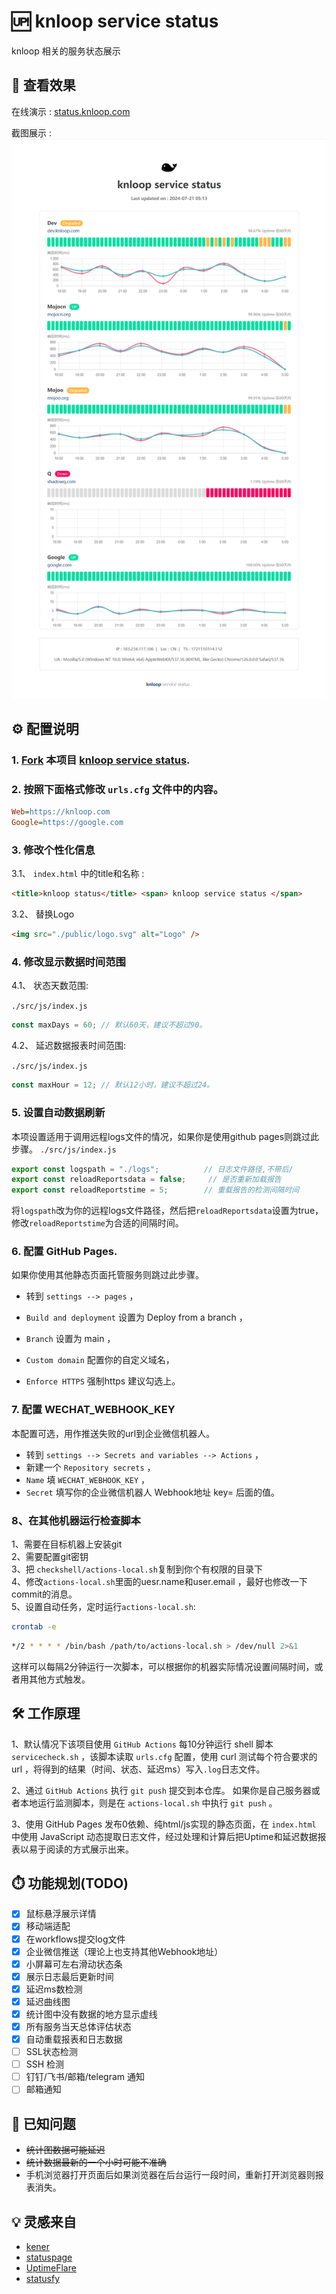 # 🆙 knloop service status

knloop 相关的服务状态展示

## 👀 查看效果

在线演示 : [status.knloop.com](https://status.knloop.com)

截图展示 :
![截图展示](public/20240721051941.png)

## ⚙️ 配置说明

### 1. [Fork](https://github.com/shadowqcom/knloop-service-status/fork) 本项目 [knloop service status](https://github.com/shadowqcom/knloop-service-status/fork).

### 2. 按照下面格式修改 `urls.cfg` 文件中的内容。

```cfg
Web=https://knloop.com
Google=https://google.com
```

### 3. 修改个性化信息

3.1、 `index.html` 中的title和名称 :

```html
<title>knloop status</title> <span> knloop service status </span>
```

3.2、 替换Logo

```html
<img src="./public/logo.svg" alt="Logo" />
```

### 4. 修改显示数据时间范围

4.1、 状态天数范围:

`./src/js/index.js`

```js
const maxDays = 60; // 默认60天，建议不超过90。
```

4.2、 延迟数据报表时间范围:

`./src/js/index.js`

```js
const maxHour = 12; // 默认12小时，建议不超过24。
```

### 5. 设置自动数据刷新
本项设置适用于调用远程logs文件的情况，如果你是使用github pages则跳过此步骤。
`./src/js/index.js`  
```js
export const logspath = "./logs";          // 日志文件路径,不带后/
export const reloadReportsdata = false;     // 是否重新加载报告
export const reloadReportstime = 5;        // 重载报告的检测间隔时间
```
将`logspath`改为你的远程logs文件路径，然后把`reloadReportsdata`设置为true，修改`reloadReportstime`为合适的间隔时间。


### 6. 配置 GitHub Pages.

如果你使用其他静态页面托管服务则跳过此步骤。

- 转到 `settings --> pages` ，

- `Build and deployment` 设置为 Deploy from a branch ，

- `Branch` 设置为 main ，

- `Custom domain` 配置你的自定义域名，

- `Enforce HTTPS` 强制https 建议勾选上。

### 7. 配置 WECHAT_WEBHOOK_KEY

本配置可选，用作推送失败的url到企业微信机器人。

- 转到 `settings --> Secrets and variables --> Actions` ，
- 新建一个 `Repository secrets` ，
- `Name` 填 `WECHAT_WEBHOOK_KEY` ，
- `Secret` 填写你的企业微信机器人 Webhook地址 key= 后面的值。

### 8、在其他机器运行检查脚本

1、需要在目标机器上安装git  
2、需要配置git密钥  
3、把 `checkshell/actions-local.sh`复制到你个有权限的目录下  
4、修改`actions-local.sh`里面的uesr.name和user.email ，最好也修改一下commit的消息。  
5、设置自动任务，定时运行`actions-local.sh`:

```sh
crontab -e
```

```sh
*/2 * * * * /bin/bash /path/to/actions-local.sh > /dev/null 2>&1
```

这样可以每隔2分钟运行一次脚本，可以根据你的机器实际情况设置间隔时间，或者用其他方式触发。

## 🛠️ 工作原理

1、默认情况下该项目使用 `GitHub Actions` 每10分钟运行 shell 脚本 `servicecheck.sh` ，该脚本读取 `urls.cfg` 配置，使用 curl 测试每个符合要求的 url ，将得到的结果（时间、状态、延迟ms）写入`.log`日志文件。

2、通过 `GitHub Actions` 执行 `git push` 提交到本仓库。 如果你是自己服务器或者本地运行监测脚本，则是在 `actions-local.sh` 中执行 `git push` 。

3、使用 GitHub Pages 发布0依赖、纯html/js实现的静态页面，在 `index.html` 中使用 JavaScript 动态提取日志文件，经过处理和计算后把Uptime和延迟数据报表以易于阅读的方式展示出来。

## ⏱️ 功能规划(TODO)

- [x] 鼠标悬浮展示详情
- [x] 移动端适配
- [x] 在workflows提交log文件
- [x] 企业微信推送（理论上也支持其他Webhook地址）
- [x] 小屏幕可左右滑动状态条
- [x] 展示日志最后更新时间
- [x] 延迟ms数检测
- [x] 延迟曲线图
- [x] 统计图中没有数据的地方显示虚线
- [x] 所有服务当天总体评估状态
- [x] 自动重载报表和日志数据
- [ ] SSL状态检测
- [ ] SSH 检测
- [ ] 钉钉/飞书/邮箱/telegram 通知
- [ ] 邮箱通知

## 🐞 已知问题

- ~~统计图数据可能延迟~~
- ~~统计数据最新的一个小时可能不准确~~
- 手机浏览器打开页面后如果浏览器在后台运行一段时间，重新打开浏览器则报表消失。

## 💡 灵感来自

- [kener](https://github.com/rajnandan1/kener)
- [statuspage](https://github.com/statsig-io/statuspage/)
- [UptimeFlare](https://github.com/lyc8503/UptimeFlare)
- [statusfy](https://github.com/juliomrqz/statusfy)
